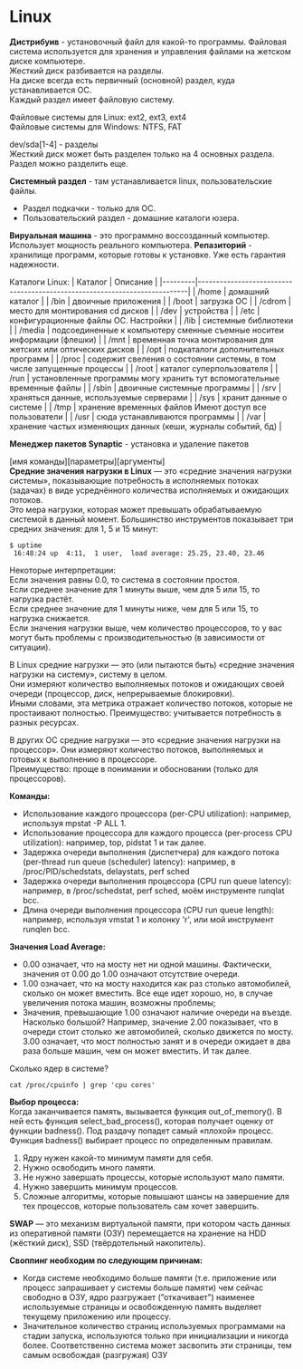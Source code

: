 # Linux

**Дистрибуив** - установочный файл для какой-то программы.
Файловая система используется для хранения и управления файлами на жетском диске компьютере.  
Жесткий диск разбивается на разделы.  
На диске всегда есть первичный (основной) раздел, куда устанавливается ОС.   
Каждый раздел имеет файловую систему.  

Файловые системы для Linux: ext2, ext3, ext4  
Файловые системы для Windows: NTFS, FAT   

dev/sda[1-4] - разделы   
Жесткий диск может быть разделен только на 4 основных раздела. Раздел можно разделить еще.   

**Системный раздел** - там устанавливается linux, пользовательские файлы.  
- Раздел подкачки - только для ОС.   
- Пользовательский раздел - домашние каталоги юзера.  

**Вируальная машина** - это программно воссозданный компьютер. Использует мощность реального компьютера.
**Репазиторий** - хранилище программ, которые готовы к установке. Уже есть гарантия надежности.   

Каталоги Linux:
| Каталог |                              Описание                                     |
|---------|---------------------------------------------------------------------------|
| /home   |  домашний каталог                                                         | 
| /bin    |  двоичные приложения                                                      | 
| /boot   |  загрузка ОС                                                              | 
| /cdrom  |  место для монтирования cd дисков                                         | 
| /dev    |  устройства                                                               | 
| /etc    |  конфигурационные файлы ОС. Настройки                                     | 
| /lib    |  системные библиотеки                                                     | 
| /media  |  подсоединенные к компьютеру сменные съемные носитеи информации (флешки)  | 
| /mnt    |  временная точка монтирования для жетских или оптических дисков           | 
| /opt    |  подкаталоги дополнительных программ                                      | 
| /proc   |  содержит свеления о состоянии системы, в том числе запущенные процессы   | 
| /root   |  каталог суперпользователя                                                | 
| /run    |  установленные программы могу хранить тут вспомогательные временные файлы | 
| /sbin   |  двоичные системные программы                                             | 
| /srv    |  храняться данные, используемые серверами                                 | 
| /sys    |  хранит данные о системе                                                  | 
| /tmp    |  хранение временных файлов Имеют доступ все пользователи                  | 
| /usr    |  сюда устанавливаются программы                                           | 
| /var    |  хранение частых изменяющих данных (кеши, журналы событий, бд)            | 

**Менеджер пакетов Synaptic** - установка и удаление пакетов 

[имя команды][параметры][аргументы]   
**Средние значения нагрузки в Linux** — это «средние значения нагрузки системы», показывающие потребность в исполняемых потоках (задачах) в виде усреднённого количества исполняемых и ожидающих потоков.     
Это мера нагрузки, которая может превышать обрабатываемую системой в данный момент. Большинство инструментов показывает три средних значения: для 1, 5 и 15 минут:   
```
$ uptime
 16:48:24 up  4:11,  1 user,  load average: 25.25, 23.40, 23.46
```

Некоторые интерпретации:  
Если значения равны 0.0, то система в состоянии простоя.   
Если среднее значение для 1 минуты выше, чем для 5 или 15, то нагрузка растёт.   
Если среднее значение для 1 минуты ниже, чем для 5 или 15, то нагрузка снижается.  
Если значения нагрузки выше, чем количество процессоров, то у вас могут быть проблемы с производительностью (в зависимости от ситуации).  

В Linux средние нагрузки — это (или пытаются быть) «средние значения нагрузки на систему», систему в целом.   
Они измеряют количество выполняемых потоков и ожидающих своей очереди (процессор, диск, непрерываемые блокировки).   
Иными словами, эта метрика отражает количество потоков, которые не простаивают полностью. Преимущество: учитывается потребность в разных ресурсах.  

В других ОС средние нагрузки — это «средние значения нагрузки на процессор». Они измеряют количество потоков, выполняемых и готовых к выполнению в процессоре.   
Преимущество: проще в понимании и обосновании (только для процессоров).  

**Команды:**
- Использование каждого процессора (per-CPU utilization): например, используя mpstat -P ALL 1.
- Использование процессора для каждого процесса (per-process CPU utilization): например, top, pidstat 1 и так далее.
- Задержка очереди выполнения (диспетчера) для каждого потока (per-thread run queue (scheduler) latency): например, в /proc/PID/schedstats, delaystats, perf sched
- Задержка очереди выполнения процессора (CPU run queue latency): например, в /proc/schedstat, perf sched, моём инструменте runqlat bcc.
- Длина очереди выполнения процессора (CPU run queue length): например, используя vmstat 1 и колонку 'r', или мой инструмент runqlen bcc.

**Значения Load Average:**
- 0.00 означает, что на мосту нет ни одной машины. Фактически, значения от 0.00 до 1.00 означают отсутствие очереди.  
- 1.00 означает, что на мосту находится как раз столько автомобилей, сколько он может вместить. Все еще идет хорошо, но, в случае увеличения потока машин, возможны проблемы;  
- Значения, превышающие 1.00 означают наличие очереди на въезде. Насколько большой? Например, значение 2.00 показывает, что в очереди стоит столько же автомобилей, сколько движется по мосту.   
3.00 означает, что мост полностью занят и в очереди ожидает в два раза больше машин, чем он может вместить. И так далее.  

Сколько ядер в системе?
```
cat /proc/cpuinfo | grep 'cpu cores'
```

**Выбор процесса:**  
Когда заканчивается память, вызывается функция out_of_memory(). В ней есть функция select_bad_process(), которая получает оценку от функции badness(). Под раздачу попадет самый «плохой» процесс. Функция badness() выбирает процесс по определенным правилам.
1. Ядру нужен какой-то минимум памяти для себя.
2. Нужно освободить много памяти.
3. Не нужно завершать процессы, которые используют мало памяти.
4. Нужно завершить минимум процессов.
5. Сложные алгоритмы, которые повышают шансы на завершение для тех процессов, которые пользователь сам хочет завершить.

**SWAP** — это механизм виртуальной памяти, при котором часть данных из оперативной памяти (ОЗУ) перемещается на хранение на HDD (жёсткий диск), SSD (твёрдотельный накопитель).

**Своппинг необходим по следующим причинам:**
- Когда системе необходимо больше памяти (т.е. приложение или процесс запрашивает у системы больше памяти) чем сейчас свободно в ОЗУ, ядро разгружает (”откачивает”) наименее используемые страницы и освобожденную память выделяет текущему приложению или процессу.
- Значительное количество страниц используемых программами на стадии запуска, используются только при инициализации и никогда более. Соответственно система может засвопить эти страницы, тем самым освобождая (разгружая) ОЗУ
